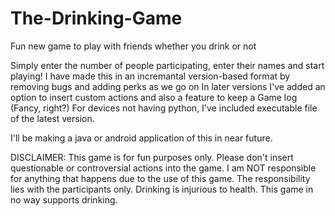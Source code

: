 # The-Drinking-Game
Fun new game to play with friends whether you drink or not

Simply enter the number of people participating, enter their names and start playing!
I have made this in an incremantal version-based format by removing bugs and adding perks as we go on
In later versions I've added an option to insert custom actions and also a feature to keep a Game log (Fancy, right?)
For devices not having python, I've included executable file of the latest version.

I'll be making a java or android application of this in near future. 



DISCLAIMER: This game is for fun purposes only. Please don't insert questionable or controversial actions into the game. I am NOT responsible for anything that happens due to the use of this game. The responsibility lies with the participants only. Drinking is injurious to health. This game in no way supports drinking.
